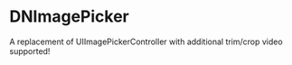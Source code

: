 # DNImagePicker
A replacement of UIImagePickerController with additional trim/crop video supported!
